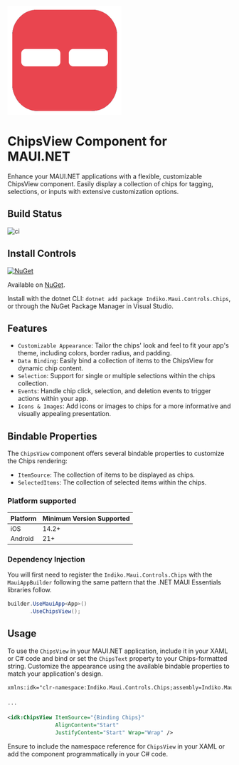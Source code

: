![](nuget.png)

# ChipsView Component for MAUI.NET
Enhance your MAUI.NET applications with a flexible, customizable ChipsView component. Easily display a collection of chips for tagging, selections, or inputs with extensive customization options.

## Build Status
![ci](https://github.com/0xc3u/Indiko.Maui.Controls.Chips/actions/workflows/ci.yml/badge.svg)

## Install Controls
[![NuGet](https://img.shields.io/nuget/v/Indiko.Maui.Controls.Chips.svg?label=NuGet)](https://www.nuget.org/packages/Indiko.Maui.Controls.Chips/)

Available on [NuGet](http://www.nuget.org/packages/Indiko.Maui.Controls.Chips).

Install with the dotnet CLI: `dotnet add package Indiko.Maui.Controls.Chips`, or through the NuGet Package Manager in Visual Studio.


## Features
- `Customizable Appearance`: Tailor the chips' look and feel to fit your app's theme, including colors, border radius, and padding.
- `Data Binding`: Easily bind a collection of items to the ChipsView for dynamic chip content.
- `Selection`: Support for single or multiple selections within the chips collection.
- `Events`: Handle chip click, selection, and deletion events to trigger actions within your app.
- `Icons & Images`: Add icons or images to chips for a more informative and visually appealing presentation.

## Bindable Properties

The `ChipsView` component offers several bindable properties to customize the Chips rendering:

- `ItemSource`: The collection of items to be displayed as chips.
- `SelectedItems`: The collection of selected items within the chips.

### Platform supported

| Platform | Minimum Version Supported |
|----------|--------------------------|
| iOS      |   14.2+         |
| Android  |   21+   |

### Dependency Injection

You will first need to register the `Indiko.Maui.Controls.Chips` with the `MauiAppBuilder` following the same pattern that the .NET MAUI Essentials libraries follow.

```csharp
builder.UseMauiApp<App>()
	   .UseChipsView();
```

## Usage

To use the `ChipsView` in your MAUI.NET application, include it in your XAML or C# code and bind or set the `ChipsText` property to your Chips-formatted string. Customize the appearance using the available bindable properties to match your application's design.

```xml
xmlns:idk="clr-namespace:Indiko.Maui.Controls.Chips;assembly=Indiko.Maui.Controls.Chips"

...

<idk:ChipsView ItemSource="{Binding Chips}" 
               AlignContent="Start"
               JustifyContent="Start" Wrap="Wrap" />
```

Ensure to include the namespace reference for `ChipsView` in your XAML or add the component programmatically in your C# code.
